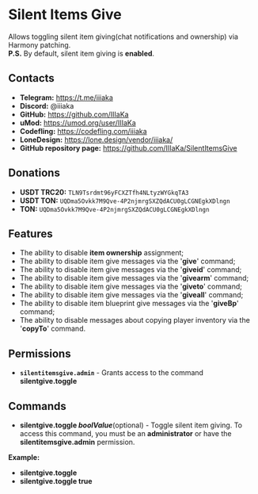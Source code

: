 # Silent Items Give  

Allows toggling silent item giving(chat notifications and ownership) via Harmony patching.  
**P.S.** By default, silent item giving is **enabled**.  

## Contacts  

- **Telegram:** https://t.me/iiiaka  
- **Discord:** @iiiaka  
- **GitHub:** https://github.com/IIIaKa  
- **uMod:** https://umod.org/user/IIIaKa  
- **Codefling:** https://codefling.com/iiiaka  
- **LoneDesign:** https://lone.design/vendor/iiiaka/  
- **GitHub repository page:** https://github.com/IIIaKa/SilentItemsGive  

## Donations  

- **USDT TRC20:** `TLN9Tsrdmt96yFCXZTfh4NLtyzWYGkqTA3`  
- **USDT TON:** `UQDma5Ovkk7M9Qve-4P2njmrgSXZQdACU0gLCGNEgkXDlngn`  
- **TON:** `UQDma5Ovkk7M9Qve-4P2njmrgSXZQdACU0gLCGNEgkXDlngn`  

## Features  

- The ability to disable **item ownership** assignment;
- The ability to disable item give messages via the '**give**' command;
- The ability to disable item give messages via the '**giveid**' command;
- The ability to disable item give messages via the '**givearm**' command;
- The ability to disable item give messages via the '**giveto**' command;
- The ability to disable item give messages via the '**giveall**' command;
- The ability to disable item blueprint give messages via the '**giveBp**' command;
- The ability to disable messages about copying player inventory via the '**copyTo**' command.  

## Permissions  
- **`silentitemsgive.admin`** - Grants access to the command **silentgive.toggle**  

## Commands  
- **silentgive.toggle *boolValue***(optional) - Toggle silent item giving. To access this command, you must be an **administrator** or have the **silentitemsgive.admin** permission.

**Example:**  
- **silentgive.toggle**  
- **silentgive.toggle true**